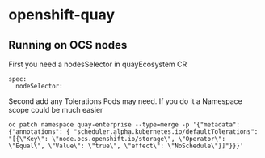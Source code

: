 # openshift-quay

## Running on OCS nodes

First you need a nodesSelector in quayEcosystem CR

    spec:
      nodeSelector:
        
        
        
Second add any Tolerations Pods may need. If you do it a Namespace scope could be much easier

    oc patch namespace quay-enterprise --type=merge -p '{"metadata": {"annotations": { "scheduler.alpha.kubernetes.io/defaultTolerations": "[{\"Key\": \"node.ocs.openshift.io/storage\", \"Operator\": \"Equal\", \"Value\": \"true\", \"effect\": \"NoSchedule\"}]"}}}'
    
    

